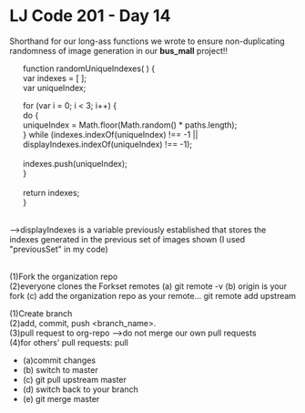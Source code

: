 # LJ Code 201 - Day 14
Shorthand for our long-ass functions we wrote to ensure non-duplicating randomness of image generation in our **bus_mall** project!! <br />
<ul>function randomUniqueIndexes( ) { <br />
  var indexes = [ ]; <br />
  var uniqueIndex; <br />

  for (var i = 0; i < 3; i++) { <br />
    do { <br />
      uniqueIndex = Math.floor(Math.random() * paths.length); <br />
      } while (indexes.indexOf(uniqueIndex) !== -1 || <br />
      displayIndexes.indexOf(uniqueIndex) !== -1); <br />
<br />
      indexes.push(uniqueIndex); <br />
      } <br />
<br />
    return indexes; <br />
}</ul><br />
-->displayIndexes is a variable previously established that stores the indexes generated in the previous set of images shown (I used "previousSet" in my code)<br />
<br />

<p>(1)Fork the organization repo <br />
(2)everyone clones the Forkset remotes (a) git remote -v (b) origin is your fork (c) add the organization repo as your remote... git remote add upstream <org-url> <br /></p>

(1)Create branch <br />
(2)add, commit, push <branch_name>.  <br />
(3)pull request to org-repo -->do not merge our own pull requests <br />
(4)for others' pull requests: pull  <ul><li>(a)commit changes </li><li>(b) switch to master </li><li>(c) git pull upstream master</li><li> (d) switch back to your branch </li><li>(e) git merge master</li></ul>
